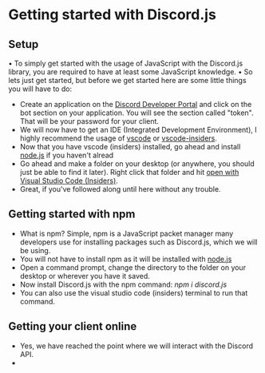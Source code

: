  # Getting started with Discord.js
 ## Setup
• To simply get started with the usage of JavaScript with the Discord.js library, you are required to have at least some JavaScript knowledge.
• So lets just get started, but before we get started here are some little things you will have to do:
- Create an application on the [Discord Developer Portal](https://discord.com/developers/applications) and click on the bot section on your application. You will see the section called "token". That will be your password for your client.
- We will now have to get an IDE (Integrated Development Environment), I highly recommend the usage of [vscode](https://code.visualstudio.com/) or [vscode-insiders](https://code.visualstudio.com/insiders/).
- Now that you have vscode (insiders) installed, go ahead and install [node.js](https://nodejs.org/en/) if you haven't alread
- Go ahead and make a folder on your desktop (or anywhere, you should just be able to find it later). Right click that folder and hit [open with Visual Studio Code (Insiders)](https://code.visualstudio.com/).
- Great, if you've followed along until here without any trouble.

## Getting started with npm
- What is npm? Simple, npm is a JavaScript packet manager many developers use for installing packages such as Discord.js, which we will be using.
- You will not have to install npm as it will be installed with [node.js](https://nodejs.org/en/) 
- Open a command prompt, change the directory to the folder on your desktop or wherever you have it saved. 
- Now install Discord.js with the npm command: *npm i discord.js*
- You can also use the visual studio code (insiders) terminal to run that command.

## Getting your client online
- Yes, we have reached the point where we will interact with the Discord API.
- 

